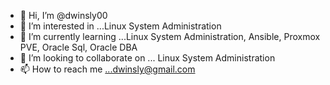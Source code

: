 - 👋 Hi, I’m @dwinsly00
- 👀 I’m interested in ...Linux System Administration
- 🌱 I’m currently learning ...Linux System Administration, Ansible, Proxmox PVE, Oracle Sql, Oracle DBA
- 💞️ I’m looking to collaborate on ... Linux System Administration
- 📫 How to reach me ...dwinsly@gmail.com

<!---
dwinsly00/dwinsly00 is a ✨ special ✨ repository because its `README.md` (this file) appears on your GitHub profile.
You can click the Preview link to take a look at your changes.
--->
